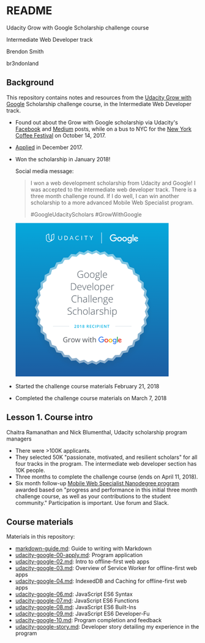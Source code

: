 # README

Udacity Grow with Google Scholarship challenge course

Intermediate Web Developer track

Brendon Smith

br3ndonland

## Background

This repository contains notes and resources from the [Udacity Grow with Google](https://www.udacity.com/grow-with-google) Scholarship challenge course, in the Intermediate Web Developer track.

- Found out about the Grow with Google scholarship via Udacity's [Facebook](https://www.facebook.com/Udacity/posts/1250067568431912) and [Medium](https://medium.com/udacity/grow-with-google-50-000-new-scholarships-available-now-1aa0513430b6) posts, while on a bus to NYC for the [New York Coffee Festival](https://www.newyorkcoffeefestival.com/) on October 14, 2017.
- [Applied](https://github.com/br3ndonland/udacity-google/blob/master/udacity-google-00-apply.md) in December 2017.
- Won the scholarship in January 2018!

  Social media message:
  > I won a web development scholarship from Udacity and Google! I was accepted to the intermediate web developer track. There is a three month challenge round. If I do well, I can win another scholarship to a more advanced Mobile Web Specialist program.
  >
  > #GoogleUdacityScholars #GrowWithGoogle

  <img src="img/udacity-google-scholarship.png" alt="Udacity Grow with Google scholarship award" width="400px">

- Started the challenge course materials February 21, 2018
- Completed the challenge course materials on March 7, 2018

## Lesson 1. Course intro

Chaitra Ramanathan and Nick Blumenthal, Udacity scholarship program managers

- There were >100K applicants.
- They selected 50K "passionate, motivated, and resilient scholars" for all four tracks in the program. The intermediate web developer section has 10K people.
- Three months to complete the challenge course (ends on April 11, 2018).
- Six month follow-up [Mobile Web Specialist Nanodegree program](https://www.udacity.com/course/mobile-web-specialist-nanodegree--nd024) awarded based on "progress and performance in this initial three month challenge course, as well as your contributions to the student community." Participation is important. Use forum and Slack.

## Course materials

Materials in this repository:

- [markdown-guide.md](markdown-guide.md): Guide to writing with Markdown
- [udacity-google-00-apply.md](udacity-google-00-apply.md): Program application
- [udacity-google-02.md](udacity-google-02.md): Intro to offline-first web apps
- [udacity-google-03.md](udacity-google-03.md): Overview of Service Worker for offline-first web apps
- [udacity-google-04.md](udacity-google-04.md): IndexedDB and Caching for offline-first web apps
- [udacity-google-06.md](udacity-google-06.md): JavaScript ES6 Syntax
- [udacity-google-07.md](udacity-google-07.md): JavaScript ES6 Functions
- [udacity-google-08.md](udacity-google-08.md): JavaScript ES6 Built-Ins
- [udacity-google-09.md](udacity-google-09.md): JavaScript ES6 Developer-Fu
- [udacity-google-10.md](udacity-google-10.md): Program completion and feedback
- [udacity-google-story.md](udacity-google-story.md): Developer story detailing my experience in the program